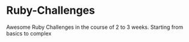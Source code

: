 # Ruby-Challenges
Awesome Ruby Challenges in the course of 2 to 3 weeks. Starting from basics to complex
